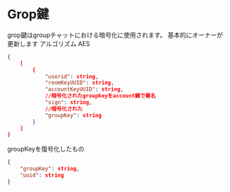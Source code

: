 # Grop鍵

grop鍵はgroupチャットにおける暗号化に使用されます。 基本的にオーナーが更新します
アルゴリズム AES

```json
{
    [
        {
            "userid": string,
            "roomKeyUUID": string,
            "accountKeyUUID": string,
            //暗号化されたgroupkeyをaccount鍵で署名
            "sign": string,
            //暗号化された
            "groupKey": string
        }
    ]
}
```

groupKeyを復号化したもの

```json
{
    "groupKey": string,
    "uuid": string
}
```
